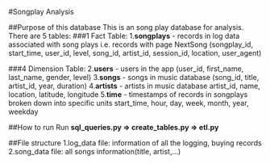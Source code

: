 #Songplay Analysis

##Purpose of this database
This is an song play database for analysis.
There are 5 tables:
###1 Fact Table:
1.**songplays** - records in log data associated with song plays i.e. records with page NextSong
(songplay_id, start_time, user_id, level, song_id, artist_id, session_id, location, user_agent)

###4 Dimension Table:
2.**users** - users in the app
(user_id, first_name, last_name, gender, level)
3.**songs** - songs in music database
(song_id, title, artist_id, year, duration)
4.**artists** - artists in music database
artist_id, name, location, latitude, longitude
5.**time** - timestamps of records in songplays broken down into specific units
start_time, hour, day, week, month, year, weekday

##How to run
Run **sql_queries.py => create_tables.py => etl.py**

##File structure
1.log_data file: information of all the logging, buying records
2.song_data file: all songs information(title, artist,...)




